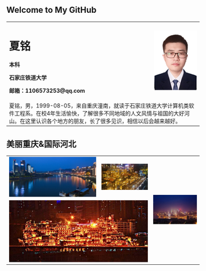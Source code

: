 ## Welcome to My GitHub

<table border="0" align="center">
  <tr>
    <td width="75%">
      <h1>夏铭</h1>
      <p><b>本科</b></p>
      <p><b>石家庄铁道大学</b></p>
      <p><b>邮箱：1106573253@qq.com</b></p>
    </td>
    <td width="25%">
      <img src="xm1_120.png" width="100%">
    </td>
  </tr>
  
  <tr>
    <td colspan=2>
    夏铭，男，1999-08-05，来自重庆潼南，就读于石家庄铁道大学计算机类软件工程系。在校4年生活愉快，了解很多不同地域的人文风情与祖国的大好河山。在这里认识各个地方的朋友，长了很多见识，相信以后会越来越好。
    </td>
   </tr>
</table>



## 美丽重庆&国际河北
<table align="center" border="0">
  <tr>
    <td>
      <img src="images/jlj1.jpg" width="100%">
    </td>
    <td>
      <img src="images/洪崖洞2.jpg" width="100%">
    </td>
    <td rowspan="2">
      <img src="images/南山一棵树1.jpg" width="100%">
    </td>
  </tr>
  <tr>
    <td colspan="2">
       <img src="images/洪崖洞.jpg" width="100%">
    </td>
  </tr>
</table>

## 

## 

## 


